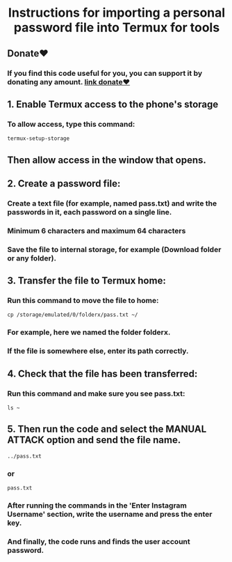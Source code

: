 <div align="center">
<h1>Instructions for importing a personal password file into Termux for tools</h1>
</div>

## Donate❤️
### If you find this code useful for you, you can support it by donating any amount.  [link donate❤️](https://monsmain.carrd.co/)

## 1. Enable Termux access to the phone's storage
### To allow access, type this command:
```
termux-setup-storage
```
## Then allow access in the window that opens.

## 2. Create a password file:
### Create a text file (for example, named pass.txt) and write the passwords in it, each password on a single line.
### Minimum 6 characters and maximum 64 characters
### Save the file to internal storage, for example (Download folder or any folder).

## 3. Transfer the file to Termux home:
### Run this command to move the file to home:
```
cp /storage/emulated/0/folderx/pass.txt ~/
```
### For example, here we named the folder folderx.
### If the file is somewhere else, enter its path correctly.

## 4. Check that the file has been transferred:

### Run this command and make sure you see pass.txt:
```
ls ~
```
## 5. Then run the code and select the MANUAL ATTACK option and send the file name.
```
../pass.txt
```
### or
```
pass.txt
```
### After running the commands in the 'Enter Instagram Username' section, write the username and press the enter key.
### And finally, the code runs and finds the user account password.
